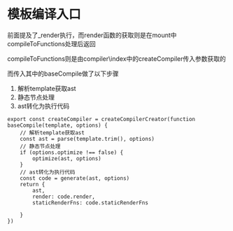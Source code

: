 # 模板编译入口

前面提及了_render执行，而render函数的获取则是在mount中compileToFunctions处理后返回

compileToFunctions则是由compiler\index中的createCompiler传入参数获取的

而传入其中的baseCompile做了以下步骤

1. 解析template获取ast
2. 静态节点处理
3. ast转化为执行代码

```JS
export const createCompiler = createCompilerCreator(function baseCompile(template, options) {
    // 解析template获取ast
    const ast = parse(template.trim(), options)
    // 静态节点处理
    if (options.optimize !== false) {
        optimize(ast, options)
    }
    // ast转化为执行代码
    const code = generate(ast, options)
    return {
        ast,
        render: code.render,
        staticRenderFns: code.staticRenderFns

    }
})
```
